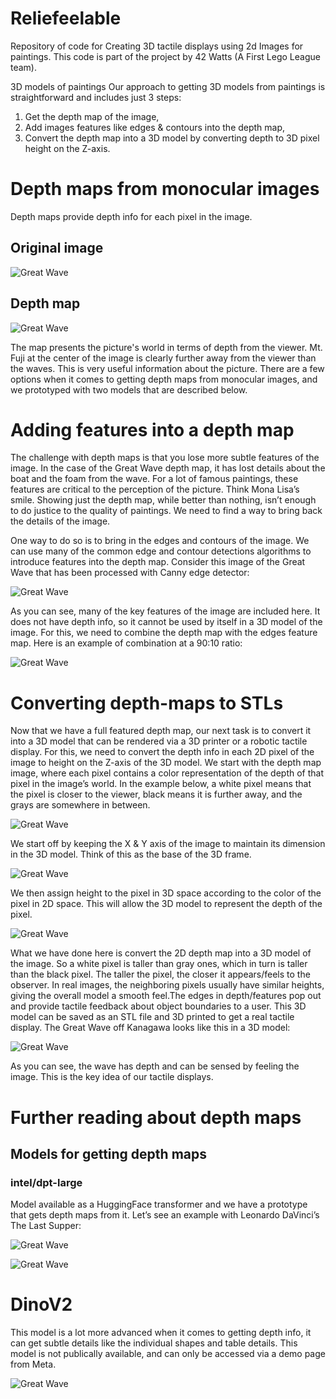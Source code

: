 # Reliefeelable
Repository of code for Creating 3D tactile displays using 2d Images for paintings.
This code is part of the project by 42 Watts (A First Lego League team). 

3D models of paintings
Our approach to getting 3D models from paintings is straightforward and includes just 3 steps:
1. Get the depth map of the image,
2. Add images features like edges & contours into the depth map,
3. Convert the depth map into a 3D model by converting depth to 3D pixel height on the Z-axis.

# Depth maps from monocular images 
Depth maps provide depth info for each pixel in the image.

## Original image
![Great Wave](docs/great_wave.png "Great Wave")

## Depth map
![Great Wave](docs/depth_map.png "Depth Map")

The map presents the picture's world in terms of depth from the viewer. Mt. Fuji at the center of
the image is clearly further away from the viewer than the waves. This is very useful information
about the picture. There are a few options when it comes to getting depth maps from monocular images, and we
prototyped with two models that are described below.

# Adding features into a depth map
The challenge with depth maps is that you lose more subtle features of the image. In the case of the Great Wave depth map, it has lost details about the boat and the foam from the wave. For a lot of famous paintings, these features are critical to the perception of the picture. Think Mona Lisa’s smile. Showing just the depth map, while better than nothing, isn’t enough to do justice to the quality of paintings. We need to find a way to bring back the details of the image.
 
One way to do so is to bring in the edges and contours of the image. We can use many of the common edge and contour detections algorithms to introduce features into the depth map. Consider this image of the Great Wave that has been processed with Canny edge detector:

![Great Wave](docs/canny.png "Canny edge")

As you can see, many of the key features of the image are included here. It does not have depth info, so it cannot be used by itself in a 3D model of the image. For this, we need to combine the depth map with the edges feature map. Here is an example of combination at a 90:10 ratio:

![Great Wave](docs/combined.png "Combined")

# Converting depth-maps to STLs
Now that we have a full featured depth map, our next task is to convert it into a 3D model that can be rendered via a 3D printer or a robotic tactile display. For this, we need to convert the depth info in each 2D pixel of the image to height on the Z-axis of the 3D model.
We start with the depth map image, where each pixel contains a color representation of the depth of that pixel in the image’s world. In the example below, a white pixel means that the pixel is closer to the viewer, black means it is further away, and the grays are somewhere in between.

![Great Wave](docs/first_xy_image.png "")

We start off by keeping the X & Y axis of the image to maintain its dimension in the 3D model. Think of this as the base of the 3D frame.

![Great Wave](docs/second_xy_image.png "")

We then assign height to the pixel in 3D space according to the color of the pixel in 2D space. This will allow the 3D model to represent the depth of the pixel.

![Great Wave](docs/third_xy_image.png "")

What we have done here is convert the 2D depth map into a 3D model of the image. So a white pixel is taller than gray ones, which in turn is taller than the black pixel. The taller the pixel, the closer it appears/feels to the observer.
In real images, the neighboring pixels usually have similar heights, giving the overall model a smooth feel.The edges in depth/features pop out and provide tactile feedback about object boundaries to a user.
This 3D model can be saved as an STL file and 3D printed to get a real tactile display. The Great Wave off Kanagawa looks like this in a 3D model:

![Great Wave](docs/3dprint.png "")

As you can see, the wave has depth and can be sensed by feeling the image. This is the key idea of our tactile displays.

# Further reading about depth maps 

## Models for getting depth maps

### intel/dpt-large
Model available as a HuggingFace transformer and we have a prototype that gets depth maps from it.
Let’s see an example with Leonardo DaVinci’s The Last Supper:

![Great Wave](docs/last_supper.png "")

![Great Wave](docs/intel_dpt_model.png "")

# DinoV2
This model is a lot more advanced when it comes to getting depth info, it can get subtle details like the individual shapes and table details. This model is not publically available, and can only be accessed via a demo page from Meta.

![Great Wave](docs/dino_v2.png "")


